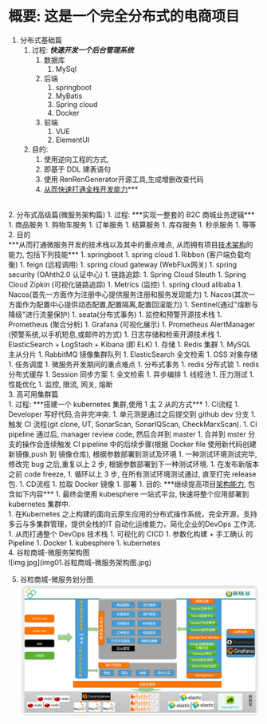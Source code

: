 # 概要: 这是一个完全分布式的电商项目
1. 分布式基础篇
   1. 过程: ***快速开发一个后台管理系统***
      1. 数据库
         1. MySql
      1. 后端
           1. springboot
           1. MyBatis
           1. Spring cloud
           1. Docker
      1. 前端
         1. VUE
         1. ElementUI
   1. 目的:
      1. 使用逆向工程的方式,
      1. 即基于 DDL 建表语句
      1. 使用 RenRenGenerator开源工具,生成增删改查代码<br>
      1. <u>从而快速打通全栈开发能力</u>***
<br>
2. 分布式高级篇(微服务架构篇)
   1. 过程: ***实现一整套的 B2C 商城业务逻辑***
      1. 商品服务
      1. 购物车服务
      1. 订单服务
      1. 结算服务
      1. 库存服务
      1. 秒杀服务
      1. 等等<br>
   2. 目的<br>
      ***从而打通微服务开发的技术栈以及其中的重点难点, 从而拥有项目<u>技术架构</u>的能力, 包括下列技能***
      1. springboot
      1. spring cloud
         1. Ribbon (客户端负载均衡)
         1. feign (远程调用)
         1. spring cloud gateway (WebFlux网关)
         1. spring security (OAhth2.0 认证中心)
         1. 链路追踪:
            1. Spring Cloud Sleuth  
            1. Spring Cloud Zipkin (可视化链路追踪)
            1. Metrics (监控)
      1. spring cloud alibaba
         1. Nacos(首先一方面作为注册中心提供服务注册和服务发现能力)
         1. Nacos(其次一方面作为配置中心提供动态配置,配置隔离,配置回滚能力)
         1. Sentinel(通过"熔断与降级"进行流量保护)
         1. seata(分布式事务)
      1. 监控和预警开源技术栈
         1. Prometheus (聚合分析)
         1. Grafana (可视化展示)
         1. Prometheus AlertManager (预警系统,以手机短息,或邮件的方式)
      1. 日志存储和检索开源技术栈
         1. ElasticSearch + LogStash + Kibana (即 ELK)
      1. 存储
         1. Redis 集群
         1. MySQL 主从分片
         1. RabbitMQ 镜像集群队列
         1. ElasticSearch 全文检索
         1. OSS 对象存储
      1. 任务调度
      1. 微服务开发期间的重点难点
         1. 分布式事务
         1. redis 分布式锁
         1. redis 分布式缓存
         1. Session 同步方案
         1. 全文检索
         1. 异步编排
         1. 线程池
         1. 压力测试
         1. 性能优化
         1. 监控, 限流, 网关, 熔断
<br>
3. 高可用集群篇<br>
   1. 过程: ***搭建一个 kubernetes 集群,使用 1 主 2 从的方式***
      1. CI流程
         1. Developer 写好代码,合并完冲突.
         1. 单元测是通过之后提交到 github dev 分支
         1. 触发 CI 流程(git clone, UT, SonarScan, SonarIQScan, CheckMarxScan).
         1. CI pipeline 通过后, manager review code, 然后合并到 master
         1. 合并到 mster 分支的操作会连续触发 CI pipeline 中的后续步骤(根据 Docker file 使用新代码创建新镜像,push 到 镜像仓库), 根据参数部署到测试及环境
         1. 一种测试环境测试完毕, 修改完 bug 之后,重复以上 2 步, 根据参数部署到下一种测试环境.
         1. 在发布新版本之前 code freeze,
         1. 循环以上 3 步, 在所有测试环境测试通过, 直至打完 release 包.
      1. CD流程
         1. 拉取 Docker 镜像
         1. 部署
   1. 目的: ***继续提高项目<u>架构能力</u>, 包含如下内容***
      1. 最终会使用 kubesphere 一站式平台, 快速将整个应用部署到 kubernetes 集群中.<br>
      1. 在Kubernetes 之上构建的面向云原生应用的分布式操作系统，完全开源，支持多云与多集群管理，提供全栈的IT 自动化运维能力，简化企业的DevOps 工作流.
      1. 从而打通整个 DevOps 技术栈
         1. 可视化的 CICD
         1. 参数化构建 + 手工确认 的 Pipeline 
         1. Docker
         1. kubesphere
         1. kubernetes
   <br>
4. 谷粒商城-微服务架构图<br>
   ![img.jpg](img01.谷粒商城-微服务架构图.jpg)

5. 谷粒商城-微服务划分图<br>
   ![img.png](img02.谷粒商城-微服务划分图.png)